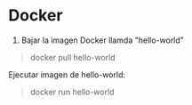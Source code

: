 # Docker

1. Bajar la imagen Docker llamda "hello-world"


> docker pull hello-world

Ejecutar imagen de hello-world:

> docker run hello-world